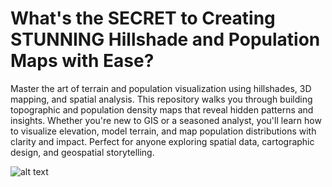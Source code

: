 # What's the SECRET to Creating STUNNING Hillshade and Population Maps with Ease? 

Master the art of terrain and population visualization using hillshades, 3D mapping, and spatial analysis. This repository walks you through building topographic and population density maps that reveal hidden patterns and insights. Whether you're new to GIS or a seasoned analyst, you'll learn how to visualize elevation, model terrain, and map population distributions with clarity and impact. Perfect for anyone exploring spatial data, cartographic design, and geospatial storytelling.

![alt text](https://github.com/milos-agathon/hillshade-population-maps/blob/main/switzerland_population_relief.png?raw=true)
